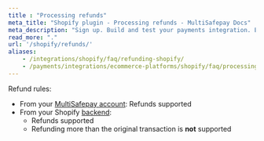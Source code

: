 ```yaml
---
title : "Processing refunds"
meta_title: "Shopify plugin - Processing refunds - MultiSafepay Docs"
meta_description: "Sign up. Build and test your payments integration. Explore our products and services. Use our API reference, SDKs, and wrappers. Get support."
read_more: "."
url: '/shopify/refunds/'
aliases: 
    - /integrations/shopify/faq/refunding-shopify/
    - /payments/integrations/ecommerce-platforms/shopify/faq/processing-refunds/
---
```

Refund rules:

- From your [MultiSafepay account](https://merchant.multisafepay.com): Refunds supported
- From your Shopify [backend](/getting-started/glossary/#backend):  
    - Refunds supported
    - Refunding more than the original transaction is **not** supported
